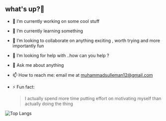 ## what's up?👋




- 🔭 I’m currently working on some cool stuff
- 🌱 I’m currently learning something 
- 👯 I’m looking to collaborate on anything exciting , worth trying and more importantly fun
- 🤔 I’m looking for help with ..how can you help ?
- 💬 Ask me about anything 
- 📫 How to reach me: email me at muhammadsulleman12@gmail.com

- ⚡ Fun fact:
   >  I actually spend more time putting effort on motivating myself than actually doing the thing

![Top Langs](https://profile-readme-git-main-muhammad-sulleman-s-projects.vercel.app/api/top-langs/?username=Muhammad-Sulleman&layout=compact)
